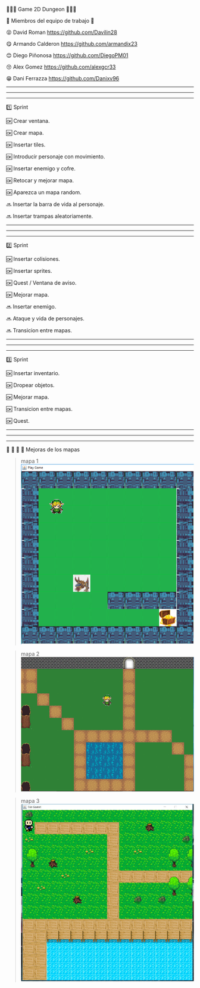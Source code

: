🔷🔶🔷   Game 2D Dungeon 🔷🔶🔷

👥  Miembros del equipo de trabajo 👥 

😝 David Roman https://github.com/Davilin28

😋 Armando Calderon https://github.com/armandix23

😊 Diego Piñonosa https://github.com/DiegoPM01

😚 Alex Gomez https://github.com/alexgcr33

😁 Dani Ferrazza https://github.com/Danixv96


-------------------------------------------------------------------------------------------------------------------------------------
-------------------------------------------------------------------------------------------------------------------------------------
-------------------------------------------------------------------------------------------------------------------------------------

:one: Sprint

🆗 Crear ventana.

🆗 Crear mapa.

🆗 Insertar tiles.

🆗 Introducir personaje con movimiento.

🆗 Insertar enemigo y cofre.

🆗 Retocar y mejorar mapa.

🆗 Aparezca un mapa random.

🔜 Insertar la barra de vida al personaje.

🔜 Insertar trampas aleatoriamente.



-------------------------------------------------------------------------------------------------------------------------------------
-------------------------------------------------------------------------------------------------------------------------------------
-------------------------------------------------------------------------------------------------------------------------------------

:two: Sprint

🆗 Insertar colisiones.

🆗 Insertar sprites.

🆗 Quest / Ventana de aviso.

🆗 Mejorar mapa.

🔜 Insertar enemigo.

🔜 Ataque y vida de personajes.

🔜 Transicion entre mapas.


-------------------------------------------------------------------------------------------------------------------------------------
-------------------------------------------------------------------------------------------------------------------------------------
-------------------------------------------------------------------------------------------------------------------------------------

:three: Sprint

🆗 Insertar inventario.

🆗 Dropear objetos.

🆗 Mejorar mapa.

🆗 Transicion entre mapas.

🆗 Quest.


-------------------------------------------------------------------------------------------------------------------------------------
-------------------------------------------------------------------------------------------------------------------------------------
-------------------------------------------------------------------------------------------------------------------------------------

    
👾  👾  👾  🏹 Mejoras de los mapas

 > mapa 1
![](https://github.com/BigPopaSolutions/game2d_dungeon/blob/master/juegos/TileGame/res/worlds/SPRINTFOTO1.png)

> mapa 2
![](https://github.com/BigPopaSolutions/game2d_dungeon/blob/master/juegos/TileGame/res/worlds/sprint2.png)

 > mapa 3
![](https://github.com/BigPopaSolutions/game2d_dungeon/blob/master/juegos/TileGame/res/worlds/joogoma.jpeg)
